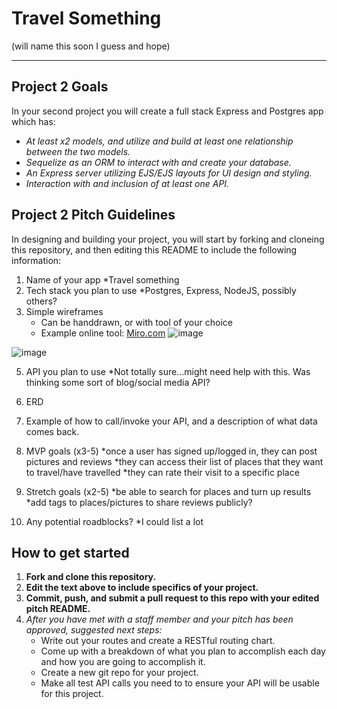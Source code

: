 # Travel Something
(will name this soon I guess and hope)

---
## Project 2 Goals

In your second project you will create a full stack Express and Postgres app which has:
- *At least x2 models, and utilize and build at least one relationship between the two models.*
- *Sequelize as an ORM to interact with and create your database.*
- *An Express server utilizing EJS/EJS layouts for UI design and styling.*
- *Interaction with and inclusion of at least one API.*

## Project 2 Pitch Guidelines

In designing and building your project, you will start by forking and cloneing this repository, and then editing this README to include the following information: 
1. Name of your app
     *Travel something
2. Tech stack you plan to use
     *Postgres, Express, NodeJS, possibly others?
3. Simple wireframes
     * Can be handdrawn, or with tool of your choice
     * Example online tool: [Miro.com](https://miro.com/)
![image](https://user-images.githubusercontent.com/92114356/141528793-6465da82-5392-49fd-89f9-a790b846b275.png)

![image](https://user-images.githubusercontent.com/92114356/141528839-56e8da9c-0d35-4b3f-8b78-1ef9d338af03.png)


5. API you plan to use
     *Not totally sure...might need help with this. Was thinking some sort of blog/social media API?

6. ERD
     
7. Example of how to call/invoke your API, and a description of what data comes back. 

8. MVP goals (x3-5)
     *once a user has signed up/logged in, they can post pictures and reviews
     *they can access their list of places that they want to travel/have travelled
     *they can rate their visit to a specific place
9. Stretch goals (x2-5)
     *be able to search for places and turn up results
     *add tags to places/pictures to share reviews publicly?

10. Any potential roadblocks?
     *I could list a lot

## How to get started
1. **Fork and clone this repository.**
2. **Edit the text above to include specifics of your project.**
3. **Commit, push, and submit a pull request to this repo with your edited pitch README.**
4. *After you have met with a staff member and your pitch has been approved, suggested next steps:*
      * Write out your routes and create a RESTful routing chart.
      * Come up with a breakdown of what you plan to accomplish each day and how you are going to accomplish it.
      * Create a new git repo for your project. 
      * Make all test API calls you need to to ensure your API will be usable for this project. 
      




